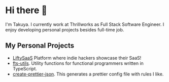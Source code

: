 # Hi there 👋
I'm Takuya. I currently work at Thrillworks as Full Stack Software Engineer. I enjoy developing personal projects besides full-time job.

## My Personal Projects
- [LiftySaaS](https://liftysaas.com) Platform where indie hackers showcase their SaaS!
- [fts-utils](https://www.npmjs.com/package/fts-utils). Utility functions for functional programmers written in TypeScript.
- [create-prettier-json](https://www.npmjs.com/package/create-prettier-json). This generates a prettier config file with rules I like. 


